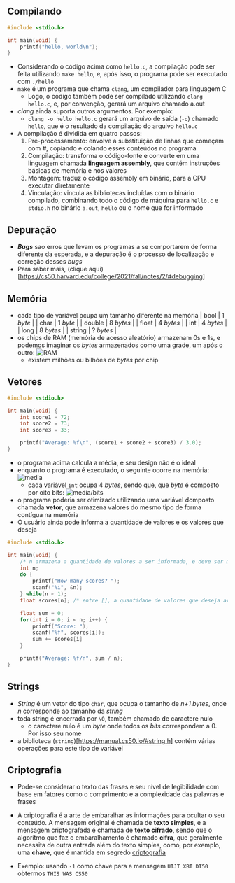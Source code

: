 ## Compilando
```C
#include <stdio.h>

int main(void) {
    printf("hello, world\n");
}
```

- Considerando o código acima como ```hello.c```, a compilação pode ser feita utilizando ```make hello```, e, após isso, o programa pode ser executado com ```./hello```
- ```make``` é um programa que chama ```clang```, um compilador para linguagem C
  - Logo, o código também pode ser compilado utilizando ```clang hello.c```, e, por convenção, gerará um arquivo chamado a.out
- _clang_ ainda suporta outros argumentos. Por exemplo:
  - ```clang -o hello hello.c``` gerará um arquivo de saída (```-o```) chamado ```hello```, que é o resultado da compilação do arquivo ```hello.c```
- A compilação é dividida em quatro passos:
    1. Pre-processamento: envolve a substituição de linhas que começam com _#_, copiando e colando esses conteúdos no programa
    2. Compilação: transforma o código-fonte e converte em uma linguagem chamada __linguagem assembly__, que contém instruções básicas de memória e nos valores
    3. Montagem: traduz o código assembly em binário, para a CPU executar diretamente
    4. Vinculação: vincula as bibliotecas incluídas com o binário compilado, combinando todo o código de máquina para ```hello.c``` e ```stdio.h``` no binário ```a.out```, ```hello``` ou o nome que for informado

## Depuração
- __*Bugs*__ sao erros que levam os programas a se comportarem de forma diferente da esperada, e a depuração é o processo de localização e correção desses _bugs_
- Para saber mais, (clique aqui)[https://cs50.harvard.edu/college/2021/fall/notes/2/#debugging]

## Memória
- cada tipo de variável ocupa um tamanho diferente na memória
| bool | 1 _byte_ |
| char | 1 _byte_ |
| double | 8 _bytes_ |
| float | 4 _bytes_ |
| int | 4 _bytes_ |
| long | 8 _bytes_ |
| string | ? _bytes_ |
- os chips de RAM (memória de acesso aleatório) armazenam 0s e 1s, e podemos imaginar os _bytes_ armazenados como uma grade, um após o outro:
    ![RAM](https://cs50.harvard.edu/college/2021/fall/notes/2/ram.png)
    - existem milhões ou bilhões de _bytes_ por chip

## Vetores
```C
#include <stdio.h>

int main(void) {
    int score1 = 72;
    int score2 = 73;
    int score3 = 33;

    printf("Average: %f\n", (score1 + score2 + score3) / 3.0);
}
```
- o programa acima calcula a média, e seu design não é o ideal
- enquanto o programa é executado, o seguinte ocorre na memória:
    ![media](https://cs50.harvard.edu/college/2021/fall/notes/2/scores.png)
    - cada variável ```int``` ocupa 4 _bytes_, sendo que, que _byte_ é composto por oito bits:
        ![media/bits](https://cs50.harvard.edu/college/2021/fall/notes/2/binary.png)
- o programa poderia ser otimizado utilizando uma variável domposto chamada __vetor__, que armazena valores do mesmo tipo de forma contígua na memória
- O usuário ainda pode informa a quantidade de valores e os valores que deseja
```C
#include <stdio.h>

int main(void) {
    /* n armazena a quantidade de valores a ser informada, e deve ser maior que 0 */
    int n;
    do {
        printf("How many scores? ");
        scanf("%i", &n);
    } while(n < 1);
    float scores[n]; /* entre [], a quantidade de valores que deseja armazenar no vetor */

    float sum = 0;
    for(int i = 0; i < n; i++) {
        printf("Score: ");
        scanf("%f", scores[i]);
        sum += scores[i]
    }

    printf("Average: %f/n", sum / n);
}
```

## Strings
- _String_ é um vetor do tipo ```char```, que ocupa o tamanho de _n+1 bytes_, onde _n_ corresponde ao tamanho da _string_
- toda string é encerrada por ```\0```, também chamado de caractere nulo
  - o caractere nulo é um _byte_ onde todos os _bits_ correspondem a 0. Por isso seu nome
- a biblioteca (```string```)[https://manual.cs50.io/#string.h] contém várias operações para este tipo de variável

## Criptografia
- Pode-se considerar o texto das frases e seu nível de legibilidade com base em fatores como o comprimento e a complexidade das palavras e frases
- A criptografia é a arte de embaralhar as informações para ocultar o seu conteúdo. A mensagem original é chamada de __texto simples__, e a mensagem criptografada é chamada de __texto cifrado__, sendo que o algoritmo que faz o embaralhamento é chamado __cifra__, que geralmente necessita de outra entrada além do texto simples, como, por exemplo, uma __chave__, que é mantida em segredo
[criptografia](https://cs50.harvard.edu/college/2021/fall/notes/2/cipher.png)

- Exemplo: usando ```-1``` como chave para a mensagem ```UIJT XBT DT50``` obtermos ```THIS WAS CS50```